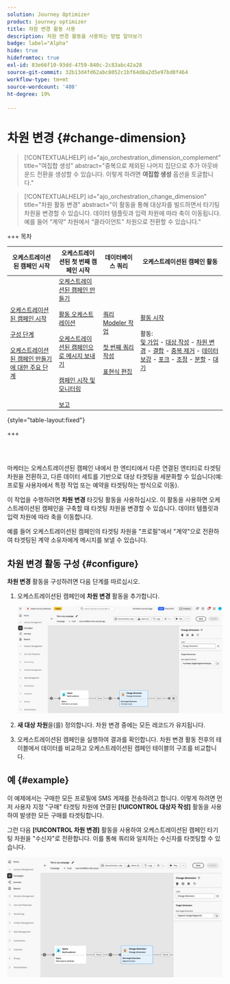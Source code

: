 ```yaml
---
solution: Journey Optimizer
product: journey optimizer
title: 차원 변경 활동 사용
description: 차원 변경 활동을 사용하는 방법 알아보기
badge: label="Alpha"
hide: true
hidefromtoc: true
exl-id: 83e66f10-93dd-4759-840c-2c83abc42a28
source-git-commit: 32b13d4fd62abc8052c1bf64d8a2d5e97bd0f464
workflow-type: tm+mt
source-wordcount: '408'
ht-degree: 19%

---
```


# 차원 변경 {#change-dimension}

>[!CONTEXTUALHELP]
>id="ajo_orchestration_dimension_complement"
>title="여집합 생성"
>abstract="중복으로 제외된 나머지 집단으로 추가 아웃바운드 전환을 생성할 수 있습니다. 이렇게 하려면 **여집합 생성** 옵션을 토글합니다."

>[!CONTEXTUALHELP]
>id="ajo_orchestration_change_dimension"
>title="차원 활동 변경"
>abstract="이 활동을 통해 대상자를 빌드하면서 타기팅 차원을 변경할 수 있습니다. 데이터 템플릿과 입력 차원에 따라 축이 이동됩니다. 예를 들어 “계약” 차원에서 “클라이언트” 차원으로 전환할 수 있습니다."

+++ 목차

| 오케스트레이션된 캠페인 시작 | 오케스트레이션된 첫 번째 캠페인 시작 | 데이터베이스 쿼리 | 오케스트레이션된 캠페인 활동 |
|---|---|---|---|
| [오케스트레이션된 캠페인 시작](../gs-orchestrated-campaigns.md)<br/><br/>[구성 단계](../configuration-steps.md)<br/><br/>[오케스트레이션된 캠페인 만들기에 대한 주요 단계](../gs-campaign-creation.md) | [오케스트레이션된 캠페인 만들기](../create-orchestrated-campaign.md)<br/><br/>[활동 오케스트레이션](../orchestrate-activities.md)<br/><br/>[오케스트레이션된 캠페인으로 메시지 보내기](../send-messages.md)<br/><br/>[캠페인 시작 및 모니터링](../start-monitor-campaigns.md)<br/><br/>[보고](../reporting-campaigns.md) | [쿼리 Modeler 작업](../orchestrated-query-modeler.md)<br/><br/>[첫 번째 쿼리 작성](../build-query.md)<br/><br/>[표현식 편집](../edit-expressions.md) | [활동 시작](about-activities.md)<br/><br/>활동:<br/>[및 가입](and-join.md) - [대상 작성](build-audience.md) - [차원 변경](change-dimension.md) - [결합](combine.md) - [중복 제거](deduplication.md) - [데이터 보강](enrichment.md) - [포크](fork.md) - [조정](reconciliation.md) - [분할](split.md) - [대기](wait.md) |

{style="table-layout:fixed"}

+++

<br/><br/>

마케터는 오케스트레이션된 캠페인 내에서 한 엔티티에서 다른 연결된 엔티티로 타겟팅 차원을 전환하고, 다른 데이터 세트를 기반으로 대상 타겟팅을 세분화할 수 있습니다(예: 프로필 사용자에서 특정 작업 또는 예약을 타겟팅하는 방식으로 이동).

이 작업을 수행하려면 **차원 변경** 타깃팅 활동을 사용하십시오. 이 활동을 사용하면 오케스트레이션된 캠페인을 구축할 때 타겟팅 차원을 변경할 수 있습니다. 데이터 템플릿과 입력 차원에 따라 축을 이동합니다.

예를 들어 오케스트레이션된 캠페인의 타겟팅 차원을 &quot;프로필&quot;에서 &quot;계약&quot;으로 전환하여 타겟팅된 계약 소유자에게 메시지를 보낼 수 있습니다.

<!--
>[!IMPORTANT]
>
>Please note that the **[!UICONTROL Change Dimension]** and **[!UICONTROL Change Data source]** activities should not be added in one row. If you need to use both activities consecutively, make sure you include an **[!UICONTROL Enrichement]** activity in between them. This ensures proper execution and prevents potential conflicts or errors.-->

## 차원 변경 활동 구성 {#configure}

**차원 변경** 활동을 구성하려면 다음 단계를 따르십시오.

1. 오케스트레이션된 캠페인에 **차원 변경** 활동을 추가합니다.

   ![](../assets/change-dimension.png)

1. **새 대상 차원**&#x200B;을(를) 정의합니다. 차원 변경 중에는 모든 레코드가 유지됩니다.

1. 오케스트레이션된 캠페인을 실행하여 결과를 확인합니다. 차원 변경 활동 전후의 테이블에서 데이터를 비교하고 오케스트레이션된 캠페인 테이블의 구조를 비교합니다.

## 예 {#example}

이 예제에서는 구매한 모든 프로필에 SMS 게재를 전송하려고 합니다. 이렇게 하려면 먼저 사용자 지정 &quot;구매&quot; 타겟팅 차원에 연결된 **[!UICONTROL 대상자 작성]** 활동을 사용하여 발생한 모든 구매를 타겟팅합니다.

그런 다음 **[!UICONTROL 차원 변경]** 활동을 사용하여 오케스트레이션된 캠페인 타기팅 차원을 &quot;수신자&quot;로 전환합니다. 이를 통해 쿼리와 일치하는 수신자를 타겟팅할 수 있습니다.

![](../assets/change-dimension-example.png)
